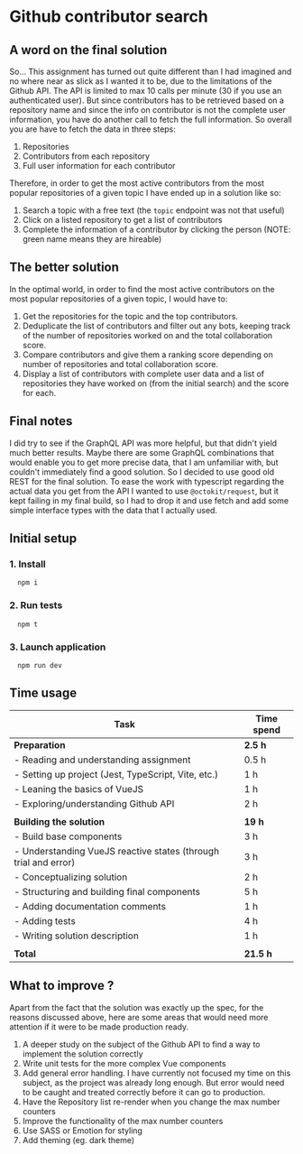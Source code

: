 # Github contributor search

## A word on the final solution
So... This assignment has turned out quite different than I had imagined and no where near as slick as I wanted it to be,
due to the limitations of the Github API. The API is limited to max 10 calls per minute (30 if you use an authenticated user).
But since contributors has to be retrieved based on a repository name and since the info on contributor is not the complete user
information, you have do another call to fetch the full information. So overall you are have to fetch the data in three steps:

1. Repositories
2. Contributors from each repository
3. Full user information for each contributor

Therefore, in order to get the most active contributors from the most popular repositories of a given topic I have ended up in
a solution like so:

1. Search a topic with a free text (the `topic` endpoint was not that useful)
2. Click on a listed repository to get a list of contributors
3. Complete the information of a contributor by clicking the person
   (NOTE: green name means they are hireable)

## The better solution
In the optimal world, in order to find the most active contributors on the most popular repositories of a given topic, I would have to:

1. Get the repositories for the topic and the top contributors.
2. Deduplicate the list of contributors and filter out any bots, keeping track of the number of repositories worked on and the total collaboration score.
3. Compare contributors and give them a ranking score depending on number of repositories and total collaboration score.
4. Display a list of contributors with complete user data and a list of repositories they have worked on (from the initial search) and the score for each.

## Final notes
I did try to see if the GraphQL API was more helpful, but that didn't yield much better results. Maybe there are some GraphQL combinations that would enable you to get more precise data, that I am unfamiliar with, but couldn't immediately find a good solution. So I decided to use good old REST for the final solution.
To ease the work with typescript regarding the actual data you get from the API I wanted to use `@octokit/request`, but it kept failing in my final build, so I had to drop it and use fetch and add some simple interface types with the data that I actually used.

## Initial setup
### 1. Install
```
  npm i
```

### 2. Run tests
```
  npm t
```

### 3. Launch application
```
  npm run dev
```
## Time usage

| Task | Time spend |
|------|------------|
| **Preparation** | **2.5 h** |
| - Reading and understanding assignment | 0.5 h |
| - Setting up project (Jest, TypeScript, Vite, etc.) | 1 h |
| - Leaning the basics of VueJS | 1 h |
| - Exploring/understanding Github API | 2 h |
||
| **Building the solution** | **19 h** |
| - Build base components | 3 h |
| - Understanding VueJS reactive states (through trial and error) | 3 h |
| - Conceptualizing solution | 2 h |
| - Structuring and building final components | 5 h |
| - Adding documentation comments | 1 h |
| - Adding tests | 4 h |
| - Writing solution description | 1 h |
||
| **Total** | **21.5 h** |

## What to improve ?

Apart from the fact that the solution was exactly up the spec, for the reasons discussed above,
here are some areas that would need more attention if it were to be made production ready.

1. A deeper study on the subject of the Github API to find a way to implement the solution correctly
2. Write unit tests for the more complex Vue components
3. Add general error handling. I have currently not focused my time on this subject, as the project was already
   long enough. But error would need to be caught and treated correctly before it can go to production.
4. Have the Repository list re-render when you change the max number counters
5. Improve the functionality of the max number counters
6. Use SASS or Emotion for styling
7. Add theming (eg. dark theme)
